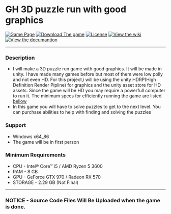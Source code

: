 # GH 3D puzzle run with good graphics
[![Game Page](https://badgen.net/badge/Go%20To%20The/HOME%20PAGE/orange)](https://rcaudillo.itch.io/gh-project-3d-puzzle-run)
[![Download The game](https://badgen.net/badge/Download/Download/?color=blue&icon=windows&label)](https://rcaudillo.itch.io/gh-project-3d-puzzle-run/download/q2PJ_b_uFuHjj1DFHP9_xbZQPPaGwHj2apeXechY)
[![License](https://badgen.net/badge/license/MIT/cyan)](https://github.com/rcaudillo/GH-3d-platformer/blob/main/LICENSE)
[![View the wiki](https://badgen.net/badge/View%20The/WIKI/orange)](https://github.com/rcaudillo/GH-3d-platformer/wiki)
[![View the documantion](https://badgen.net/badge/View%20The/DOCUMENTATION/orange)](https://github.com/rcaudillo/GH-3d-platformer/projects/1)
***
### Description
* I will make a 3D puzzle run game with good graphics. It will be made in unity. I have made many games before but most of them were low polly and not even HD. For this project,i will be using the unity HDRP(High Definition Render Pipline) for graphics and the unity asset store for HD assets. Since the game will be HD you may require a powerfull computer to run it. The minimum specs for efficiently running the game are listed [bellow](https://github.com/rcaudillo/GH-3d-obstacle-run/blob/main/README.md#minimum-requirements)
* In this game you will have to solve puzzles to get to the next level. You can purchase abilities to help with finding and solving the puzzles
### Support
* Windows x64_86
* The game will be in first person
### Minimum Requirements
* CPU - Intel® Core™ i5 / AMD Ryzen 5 3600
* RAM - 8 GB
* GPU - GeForce GTX 970 / Radeon RX 570
* STORAGE - 2.29 GB (Not Final)
***
### NOTICE - Source Code Files Will Be Uploaded when the game is done.
